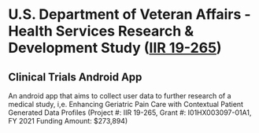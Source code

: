 # U.S. Department of Veteran Affairs - Health Services Research & Development Study ([IIR 19-265](https://www.hsrd.research.va.gov/research/abstracts.cfm?Project_ID=2141707434))
## Clinical Trials Android App

An android app that aims to collect user data to further research of a medical study, i,e. Enhancing Geriatric Pain Care with Contextual Patient Generated Data Profiles (Project #: IIR 19-265, Grant #: I01HX003097-01A1, FY 2021 Funding Amount: $273,894)

